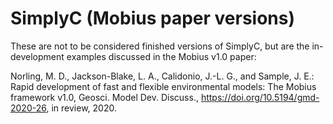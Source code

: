 # SimplyC (Mobius paper versions)

These are not to be considered finished versions of SimplyC, but are the in-development examples discussed in the Mobius v1.0 paper:

Norling, M. D., Jackson-Blake, L. A., Calidonio, J.-L. G., and Sample, J. E.: Rapid development of fast and flexible environmental models: The Mobius framework v1.0, Geosci. Model Dev. Discuss., https://doi.org/10.5194/gmd-2020-26, in review, 2020.

